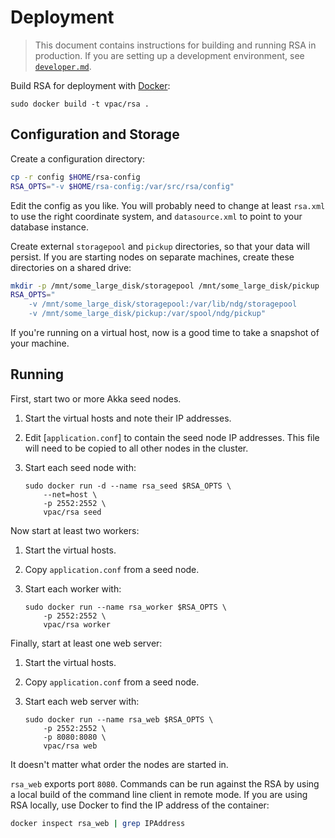 # Deployment

> This document contains instructions for building and running RSA in
> production. If you are setting up a development environment, see
> [`developer.md`](developer.md).

Build RSA for deployment with [Docker]:

```
sudo docker build -t vpac/rsa .
```

[Docker]: https://www.docker.com/

## Configuration and Storage

Create a configuration directory:

```bash
cp -r config $HOME/rsa-config
RSA_OPTS="-v $HOME/rsa-config:/var/src/rsa/config"
```

Edit the config as you like. You will probably need to change at least `rsa.xml`
to use the right coordinate system, and `datasource.xml` to point to your
database instance.

Create external `storagepool` and `pickup` directories, so that your data will
persist. If you are starting nodes on separate machines, create these
directories on a shared drive:

```bash
mkdir -p /mnt/some_large_disk/storagepool /mnt/some_large_disk/pickup
RSA_OPTS="
    -v /mnt/some_large_disk/storagepool:/var/lib/ndg/storagepool
    -v /mnt/some_large_disk/pickup:/var/spool/ndg/pickup"
```

If you're running on a virtual host, now is a good time to take a snapshot of
your machine.

## Running

First, start two or more Akka seed nodes.

 1. Start the virtual hosts and note their IP addresses.
 1. Edit [`application.conf`] to contain the seed node IP addresses. This file
    will need to be copied to all other nodes in the cluster.
 1. Start each seed node with:

    ```
    sudo docker run -d --name rsa_seed $RSA_OPTS \
        --net=host \
        -p 2552:2552 \
        vpac/rsa seed
    ```

Now start at least two workers:

 1. Start the virtual hosts.
 1. Copy `application.conf` from a seed node.
 1. Start each worker with:

    ```
    sudo docker run --name rsa_worker $RSA_OPTS \
        -p 2552:2552 \
        vpac/rsa worker
    ```

Finally, start at least one web server:

 1. Start the virtual hosts.
 1. Copy `application.conf` from a seed node.
 1. Start each web server with:

    ```
    sudo docker run --name rsa_web $RSA_OPTS \
        -p 2552:2552 \
        -p 8080:8080 \
        vpac/rsa web
    ```

It doesn't matter what order the nodes are started in.

[ac]: ../config/application.conf

`rsa_web` exports port `8080`. Commands can be run against the RSA by using a
local build of the command line client in remote mode. If you are using RSA
locally, use Docker to find the IP address of the container:

```bash
docker inspect rsa_web | grep IPAddress
```

[rsa.xml]: ../config/rsa.xml
